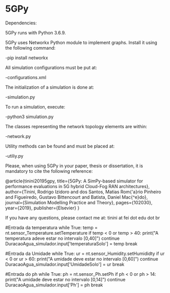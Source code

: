 # 5GPy

Dependencies:

5GPy runs with Python 3.6.9.

5GPy uses Networkx Python module to implement graphs. Install it using the following command:

-pip install networkx

All simulation configurations must be put at:

-configurations.xml

The initialization of a simulation is done at:

-simulation.py

To run a simulation, execute:

-python3 simulation.py

The classes representing the network topology elements are within:

-network.py

Utility methods can be found and must be placed at:

-utiliy.py

Please, when using 5GPy in your paper, thesis or dissertation, it is mandatory to cite the following reference:

@article{tinini20195gpy,
title={5GPy: A SimPy-based simulator for performance evaluations in 5G hybrid Cloud-Fog RAN architectures},
author={Tinini, Rodrigo Izidoro and dos Santos, Matias Rom{\'a}rio Pinheiro and Figueiredo, Gustavo Bittencourt and Batista, Daniel Mac{\^e}do},
journal={Simulation Modelling Practice and Theory},
pages={102030},
year={2019},
publisher={Elsevier}
}

If you have any questions, please contact me at: tinini at fei dot edu dot br

#Entrada da temperatura
while True:
  temp = nt.sensor_Temperature.setTemperature
  if temp < 0 or temp > 40:
    print("A temperatura adeve estar no intervalo [0,40]")
    continue
  DuracaoAgua_simulador.input['temperaturaSolo'] = temp
  break


#Entrada da Umidade
while True:
  ur = nt.sensor_Humidity.setHumididty
  if ur < 0 or ur > 60:
    print("A umidade deve estar no intervalo [0,60]")
    continue
  DuracaoAgua_simulador.input['UmidadeSolo'] = ur
  break

#Entrada do ph
while True:
  ph = nt.sensor_Ph.setPh
  if ph < 0 or ph > 14:
    print("A umidade deve estar no intervalo [0,14]")
    continue
  DuracaoAgua_simulador.input['Ph'] = ph
  break
